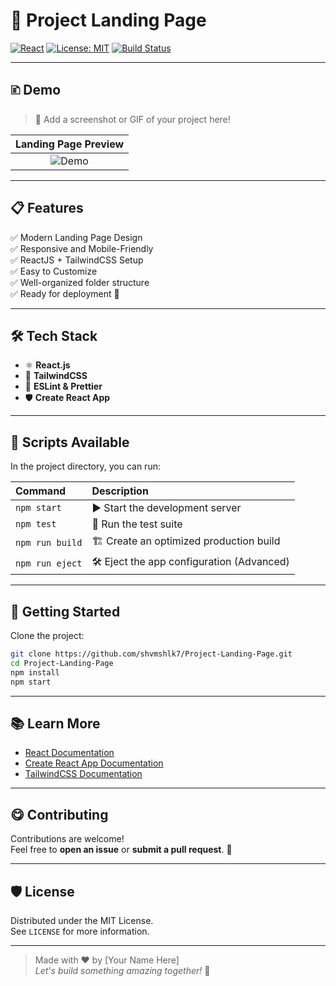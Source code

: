 # 🚀 Project Landing Page

[![React](https://img.shields.io/badge/React-18.2.0-61DAFB?style=for-the-badge&logo=react&logoColor=white)](https://reactjs.org/)
[![License: MIT](https://img.shields.io/badge/License-MIT-yellow.svg?style=for-the-badge)](https://opensource.org/licenses/MIT)
[![Build Status](https://img.shields.io/badge/build-passing-brightgreen?style=for-the-badge)](https://github.com/shvmshlk7/Project-Landing-Page)

---

## 🗈️ Demo

> 📸 Add a screenshot or GIF of your project here!

| Landing Page Preview |
| :-------------------: |
| ![Demo]([your-screenshot-link-here](https://1drv.ms/i/c/59080dfe518a0342/ESe1A_P8qZFBvr9VQVhNPREBn7QRckBG9r8XglGF3orrCA?e=qT04CX)) |

---

## 📋 Features

✅ Modern Landing Page Design  
✅ Responsive and Mobile-Friendly  
✅ ReactJS + TailwindCSS Setup  
✅ Easy to Customize  
✅ Well-organized folder structure  
✅ Ready for deployment 🚀

---

## 🛠️ Tech Stack

- ⚛️ **React.js**
- 🎨 **TailwindCSS**
- 🧹 **ESLint & Prettier**
- 🛡️ **Create React App**

---

## 📜 Scripts Available

In the project directory, you can run:

| Command | Description |
| :------ | :---------- |
| `npm start` | ▶️ Start the development server |
| `npm test` | 🧪 Run the test suite |
| `npm run build` | 🏗️ Create an optimized production build |
| `npm run eject` | 🛠️ Eject the app configuration (Advanced) |

---

## 🚀 Getting Started

Clone the project:

```bash
git clone https://github.com/shvmshlk7/Project-Landing-Page.git
cd Project-Landing-Page
npm install
npm start
```

---

## 📚 Learn More

- [React Documentation](https://reactjs.org/)
- [Create React App Documentation](https://facebook.github.io/create-react-app/docs/getting-started)
- [TailwindCSS Documentation](https://tailwindcss.com/docs)

---

## 😋 Contributing

Contributions are welcome!  
Feel free to **open an issue** or **submit a pull request**. 💬

---

## 🛡️ License

Distributed under the MIT License.  
See `LICENSE` for more information.

---

> Made with ❤️ by [Your Name Here]  
> _Let's build something amazing together!_ 🚀

